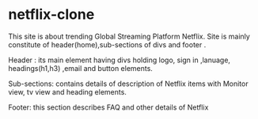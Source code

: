 # netflix-clone

This site is about trending  Global Streaming Platform Netflix.
Site is mainly constitute of header(home),sub-sections of divs and footer .

Header : its main element having divs holding logo, sign in ,lanuage, headings(h1,h3) ,email and button elements.

Sub-sections: contains details of description of Netflix items with Monitor view, tv view and heading elements.

Footer: this section describes FAQ and other details of Netflix
